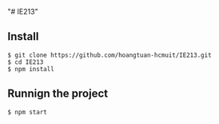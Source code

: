 "# IE213" 

## Install 
    $ git clone https://github.com/hoangtuan-hcmuit/IE213.git
    $ cd IE213
    $ npm install

## Runnign the project
    $ npm start